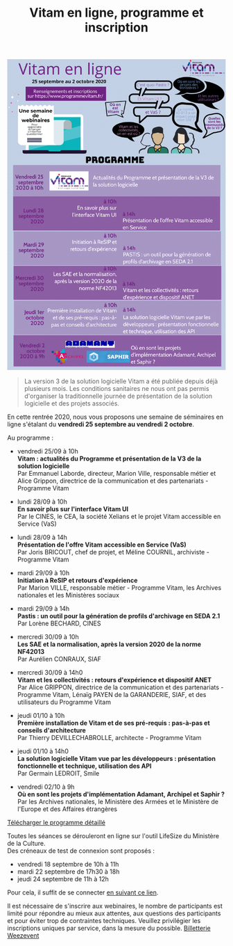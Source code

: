 ﻿---
layout: post
title: Vitam en ligne, programme et inscription
---

![Logos](/public/images/evenement-v3-programme.png)

> La version 3 de la solution logicielle Vitam a été publiée depuis déjà plusieurs mois. Les conditions sanitaires ne nous ont pas permis d'organiser la traditionnelle journée de présentation de la solution logicielle et des projets associés.

En cette rentrée 2020, nous vous proposons une semaine de séminaires en ligne s'étalant du **vendredi 25 septembre au vendredi 2 octobre**.

Au programme :
- vendredi 25/09 à 10h  
   **Vitam : actualités du Programme et présentation de la V3 de la solution logicielle**  
   Par Emmanuel Laborde, directeur, Marion Ville, responsable métier et Alice Grippon, directrice de la communication et des partenariats - Programme Vitam

- lundi 28/09 à 10h  
   **En savoir plus sur l'interface Vitam UI**  
   Par le CINES, le CEA, la société Xelians et le projet Vitam accessible en Service (VaS)

- lundi 28/09 à 14h  
   **Présentation de l'offre Vitam accessible en Service (VaS)**  
   Par Joris BRICOUT, chef de projet, et Méline COURNIL, archiviste - Programme Vitam

- mardi 29/09 à 10h  
   **Initiation à ReSIP et retours d'expérience**  
   Par Marion VILLE, responsable métier - Programme Vitam, les Archives nationales et les Ministères sociaux

- mardi 29/09 à 14h  
   **Pastis : un outil pour la génération de profils d'archivage en SEDA 2.1**  
   Par Lorène BECHARD, CINES

- mercredi 30/09 à 10h  
   **Les SAE et la normalisation, après la version 2020 de la norme NF42013**  
   Par Aurélien CONRAUX, SIAF

- mercredi 30/09 à 14h0  
   **Vitam et les collectivités : retours d'expérience et dispositif ANET**  
   Par Alice GRIPPON, directrice de la communication et des partenariats - Programme Vitam, Lénaïg PAYEN de la GARANDERIE, SIAF, et des utilisateurs du Programme Vitam

- jeudi 01/10 à 10h  
   **Première installation de Vitam et de ses pré-requis : pas-à-pas et conseils d'architecture**  
   Par Thierry DEVILLECHABROLLE, architecte - Programme Vitam

- jeudi 01/10 à 14h0  
   **La solution logicielle Vitam vue par les développeurs : présentation fonctionnelle et technique, utilisation des API**  
   Par Germain LEDROIT, Smile

- vendredi 02/10 à 9h  
   **Où en sont les projets d'implémentation Adamant, Archipel et Saphir ?**  
   Par les Archives nationales, le Ministère des Armées et le Ministère de l'Europe et des Affaires étrangères

[Télécharger le programme détaillé](/ressources/RefCourant/evenement-v3-programme_detaille.pdf)

Toutes les séances se dérouleront en ligne sur l'outil LifeSize du Ministère de la Culture.  
Des créneaux de test de connexion sont proposés :
- vendredi 18 septembre de 10h à 11h
- mardi 22 septembre de 17h30 à 18h
- jeudi 24 septembre de 11h à 12h

Pour cela, il suffit de se connecter [en suivant ce lien](https://call.lifesizecloud.com/2284288).

Il est nécessaire de s'inscrire aux webinaires, le nombre de participants est limité pour répondre au mieux aux attentes, aux questions des participants et pour éviter trop de contraintes techniques.
Veuillez privilégier les inscriptions uniques par service, dans la mesure du possible.
<a title="Logiciel billetterie en ligne" href="https://weezevent.com/?c=sys_widget" class="weezevent-widget-integration" target="_blank" data-src="https://widget.weezevent.com/ticket/E637763/?id_evenement=637763&lg_billetterie=1&code=19184&width_auto=1&color_primary=00AEEF" data-width="650" data-height="600" data-id="637763" data-resize="1" data-width_auto="1" data-noscroll="0" data-nopb="0" data-type="neo">Billetterie Weezevent</a><script type="text/javascript" src="https://widget.weezevent.com/weez.js"></script>
